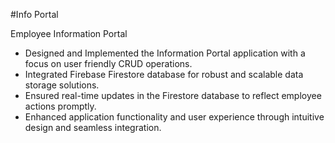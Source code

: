 #Info Portal     
  
Employee Information Portal   
  
* Designed and Implemented the Information Portal application with a focus on user friendly CRUD operations.
* Integrated Firebase Firestore database for robust and scalable data storage solutions.  
* Ensured real-time updates in the Firestore database to reflect employee actions promptly.   
* Enhanced application functionality and user experience through intuitive design and seamless integration.
